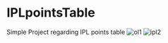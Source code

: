 # IPLpointsTable
Simple Project regarding IPL points table
![ol1](https://user-images.githubusercontent.com/85280934/170775734-5d0b0297-c021-478f-9f9d-12f33c9e63ed.jpg)
![ipl2](https://user-images.githubusercontent.com/85280934/170775741-50916543-d2a6-47f8-af4b-c8be91068db3.jpg)
